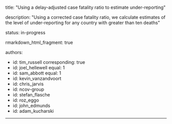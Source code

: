 title: "Using a delay-adjusted case fatality ratio to estimate under-reporting"

description: "Using a corrected case fatality ratio, we calculate estimates of the level of under-reporting for any country with greater than ten deaths"

status: in-progress

rmarkdown_html_fragment: true

authors:
  - id: tim_russell
    corresponding: true
  - id: joel_hellewell
    equal: 1
  - id: sam_abbott
    equal: 1
  - id: kevin_vanzandvoort
  - id: chris_jarvis
  - id: ncov-group
  - id: stefan_flasche
  - id: roz_eggo
  - id: john_edmunds
  - id: adam_kucharski

---
